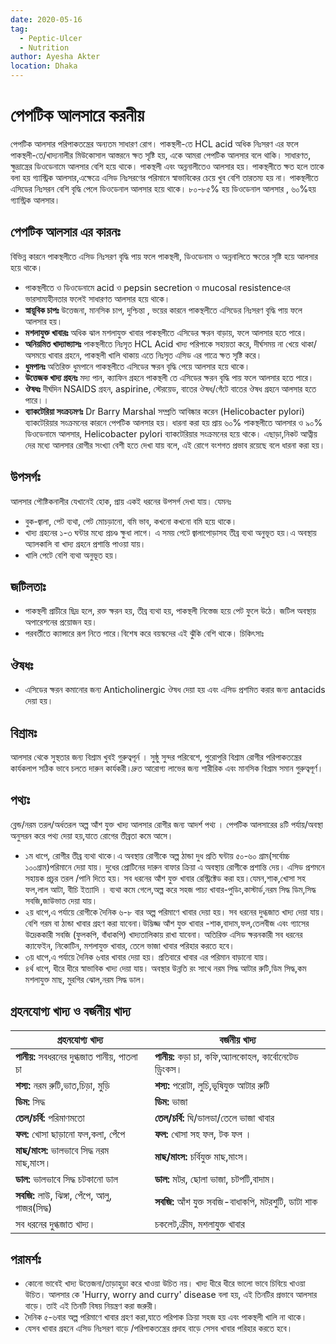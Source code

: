 ```yaml
---
date: 2020-05-16
tag: 
  - Peptic-Ulcer
  - Nutrition
author: Ayesha Akter
location: Dhaka  
---
```


# পেপটিক আলসারে করনীয়

পেপটিক আলসার পরিপাকতন্ত্রের অন্যতম সাধারণ রোগ। পাকস্থলী-তে HCL acid  অধিক  নিঃসরণ এর ফলে পাকস্থলী-তে/খাদ্যনালীর মিউকোসাল আস্তরনে ক্ষত সৃষ্টি হয়, একে আমরা পেপটিক আলসার বলে থাকি। সাধারণত, ক্ষুদ্রান্ত্রের ডিওডেনামে আলসার বেশি হয়ে থাকে। পাকস্থলী এবং অন্ননালীতেও আলসার হয়। পাকস্থলীতে ক্ষত হলে তাকে বলা হয় গ্যাস্ট্রিক আলসার,এক্ষেত্রে এসিড নিঃসরণের পরিমানে স্বাভাবিকের চেয়ে খুব বেশি তারতম্য হয় না। 
পাকস্থলীতে  এসিডের নিঃসরন বেশি বৃদ্ধি পেলে ডিওডেনাল আলসার হয়ে থাকে। ৮০-৮৫% হয় ডিওডেনাল আলসার , ৬০%হয় গ্যাস্ট্রিক আলসার।

## পেপটিক আলসার এর কারনঃ
বিভিন্ন কারনে পাকস্থলীতে এসিড নিঃসরণ বৃদ্ধি পায় ফলে পাকস্থলী, ডিওডেনাম ও অন্ননালিতে ক্ষতের সৃষ্টি হয়ে আলসার হয়ে থাকে।

- পাকস্থলীতে ও ডিওডেনামে  acid ও pepsin secretion ও mucosal resistenceএর ভারসাম্যহীনতার ফলেই সাধারণত আলসার হয়ে থাকে।
- **স্নায়ূবিক চাপঃ** উত্তেজনা, মানসিক চাপ, দুশ্চিন্তা , ভয়ের কারনে পাকস্থলীতে এসিডের নিঃসরণ বৃদ্ধি পায় ফলে আলসার হয়।
- **মশলাযুক্ত খাবারঃ** অধিক ঝাল মশলাযুক্ত খাবার পাকস্থলীতে এসিডের ক্ষরন বাড়ায়, ফলে আলসার হতে পারে।
- **অনিয়মিত খাদ্যাভ্যাসঃ** পাকস্থলীতে নিঃসৃত HCL Acid  খাদ্য পরিপাকে সহায়তা  করে, দীর্ঘসময় না খেয়ে থাকা/অসময়ে খাবার গ্রহনে, পাকস্থলী খালি থাকায় এতে নিঃসৃত এসিড এর গাত্রে ক্ষত সৃষ্টি করে।
- **ধুমপানঃ** অতিরিক্ত ধুমপানে পাকস্থলীতে এসিডের ক্ষরন বৃদ্ধি পেয়ে আলসার হয়ে থাকে।
- **উত্তেজক খাদ্য গ্রহনঃ** মদ্য পান, ক্যাফিন গ্রহনে পাকস্থলী তে এসিডের ক্ষরন বৃদ্ধি পায় ফলে আলসার হতে পারে।
- **ঔষধঃ** দীর্ঘদিন NSAIDS গ্রহন, aspirine, স্টেরয়েড, বাতের ঔষধ/গেঁটে বাতের ঔষধ গ্রহনে আলসার হতে পারে।।
- **ব্যাকটেরিয়া সংক্রঢমণঃ** Dr Barry Marshal সম্প্রতি আবিষ্কার করেন (Helicobacter pylori) ব্যাকটেরিয়ার সংক্রমনের কারনে পেপটিক আলসার হয়। ধারনা করা হয় প্রায় ৬০% পাকস্থলীতে আলসার ও ৯০% ডিওডেনামে আলসার, Helicobacter pylori ব্যাকটেরিয়ার সংক্রমনের হয়ে থাকে।
এছাড়া,নিকট আত্নীয় দের মধ্যে আলসার রোগীর সংখ্যা বেশী হতে দেখা যায় বলে, এই রোগে বংশগত প্রভাব রয়েছে বলে ধারনা করা হয়।

## উপসর্গঃ
আলসার  পৌষ্টিকনালীর যেখানেই হোক, প্রায় একই ধরনের উপসর্গ দেখা যায়। যেমনঃ
- বুক-জ্বালা, পেট ব্যথা, পেট মোচড়ানো, বমি ভাব, কখনো কখনো বমি হয়ে থাকে।
- খাদ্য গ্রহনের ১-৩ ঘন্টার মধ্যে প্রচণ্ড ক্ষুধা লাগে। এ সময় পেটে জ্বালাপোড়াসহ তীব্র ব্যথা অনুভূত হয়।এ অবস্থায় অ্যালকালি বা খাদ্য গ্রহনে প্রশান্তি পাওয়া যায়।
- খালি পেটে বেশি ব্যথা অনুভূত হয়।

## জটিলতাঃ
- পাকস্থলী প্রাচীরে ছিদ্র হলে, রক্ত ক্ষরন হয়, তীব্র ব্যথা হয়, পাকস্থলী নিস্তেজ হয়ে পেট ফুলে উঠে। জটিল অবস্থায় অপারেশনের প্রয়োজন হয়।
- পরবর্তীতে ক্যান্সারে রূপ নিতে পারে।বিশেষ করে বয়স্কদের এই ঝুঁকি বেশি থাকে।
চিকিৎসাঃ

## ঔষধঃ
- এসিডের ক্ষরন কমানোর জন্য Anticholinergic ঔষধ দেয়া হয় এবং এসিড প্রশমিত করার জন্য antacids দেয়া হয়।

## বিশ্রামঃ
আলসার থেকে সুস্থতার জন্য বিশ্রাম খুবই গুরুত্বপূর্ন । সুষ্ঠু সুন্দর পরিবেশে, পুরোপুরি বিশ্রাম রোগীর পরিপাকতন্ত্রের কার্যকলাপ সঠিক ভাবে চলতে দারুন কার্যকরী।দ্রুত আরোগ্য লাভের জন্য শারীরিক এবং মানসিক বিশ্রাম সমান গুরুত্বপূর্ণ।

## পথ্যঃ
ব্লেন্ড/নরম তরল/অর্ধতরল অল্প আঁশ যুক্ত খাদ্য আলসার রোগীর জন্য আদর্শ পথ্য ।
পেপটিক আলসারের ৪টি পর্যায়/অবস্থা অনুসরন করে পথ্য দেয়া হয়,যাতে রোগের তীব্রতা কমে আসে।
- ১ম ধাপে, রোগীর তীব্র ব্যথা থাকে।এ অবস্থায় রোগীকে অল্প ঠান্ডা দুধ প্রতি ঘন্টায়
 ৫০-৬০ গ্রাম(সর্বোচ্চ ১০০গ্রাম)পরিমানে দেয়া যায়। 
দুধের প্রোটিনের দারুন বাফার ক্রিয়া এ অবস্থায় রোগীকে প্রশান্তি দেয়।
এসিড প্রশমনে সহায়ক প্রচুর তরল /পানি দিতে হয়। সব ধরনের আঁশ যুক্ত খাবার রেস্ট্রিক্টেড করা হয়।যেমন,শাক,খোসা সহ ফল,লাল আটা, বীচি ইত্যাদি ।
ব্যথা কমে গেলে,অল্প করে সহজ পাচ্য খাবার-পুডিং,কাস্টার্ড,নরম সিদ্ধ ডিম,সিদ্ধ সবজি,জাউভাত দেয়া যায়।
- ২য় ধাপে,এ পর্যায়ে রোগীকে দৈনিক ৬-৮ বার অল্প পরিমাণে খাবার দেয়া হয়। সব ধরনের দুগ্ধজাত খাদ্য দেয়া যায়। বেশি গরম বা ঠান্ডা খাবার গ্রহণ করা যাবেনা।উদ্ভিজ্জ আঁশ যুক্ত খাবার -শাক,বাদাম,ফল,তেলবীজ এবং গ্যাসের উদ্রেককারী সবজি (ফুলকপি, বাঁধাকপি)
খাদ্যতালিকায় রাখা যাবেনা। অতিরিক্ত এসিড ক্ষরনকারী সব ধরনের ক্যাফেইন, নিকোটিন, মশলাযুক্ত খাবার, তেলে ভাজা খাবার পরিহার করতে হবে।
- ৩য় ধাপে,এ পর্যায়ে দৈনিক ৬বার খাবার দেয়া হয়। প্রতিবারে খাবার এর পরিমান বাড়ানো যায়।
- ৪র্থ ধাপে, ধীরে ধীরে স্বাভাবিক খাদ্য দেয়া যায়। অবস্থার উন্নতি রং সাথে নরম সিদ্ধ আটার রুটি,ডিম সিদ্ধ,কম মশলাযুক্ত মাছ, মুরগির ঝোল,নরম সিদ্ধ ডাল।


## গ্রহনযোগ্য খাদ্য ও বর্জনীয় খাদ্য

| গ্রহনযোগ্য খাদ্য | বর্জনীয় খাদ্য |
| ----------- | ----------- |
|  **পানীয়:** সবধরনের দুগ্ধজাত পানীয়, পাতলা চা | **পানীয়:** কড়া চা, কফি,অ্যালকোহল, কার্বোনেটেড ড্রিংকস। |
| **শস্য:** নরম রুটি,ভাত,চিড়া, মুড়ি | **শস্য:** পরোটা, লুচি,ভূষিযুক্ত আটার রুটি |
| **ডিম:** সিদ্ধ | **ডিম:** ভাজা |
|**তেল/চর্বি:** পরিমাণমতো |  **তেল/চর্বি:** ঘি/ডালডা/তেলে ভাজা খাবার |
| **ফল:** খোসা ছাড়ানো ফল,কলা, পেঁপে | **ফল:**  খোসা সহ ফল, টক ফল ।|
| **মাছ/মাংস:** ভালভাবে সিদ্ধ নরম  মাছ,মাংস। | **মাছ/মাংস:** চর্বিযুক্ত মাছ,মাংস।|
| **ডাল:** ভালভাবে সিদ্ধ  চটকানো ডাল | **ডাল:** মটর, ছোলা ভাজা, চটপটি,বাদাম।|
| **সবজি:** লাউ, ঝিঙ্গা, পেঁপে, আলু, গাজর(সিদ্ধ) | **সবজি:** আঁশ যুক্ত সবজি-বাধাকপি, মটরশুটি, ডাটা শাক |
| সব ধরনের দুগ্ধজাত খাদ্য।| চকলেট,ক্রীম, মশলাযুক্ত খাবার |


## পরামর্শঃ
- কোনো ভাবেই খাদ্য উত্তেজনা/তাড়াহুড়া করে খাওয়া উচিত নয়। খাদ্য ধীরে ধীরে ভালো ভাবে চিবিয়ে খাওয়া উচিত। আলসার কে 'Hurry, worry and curry' disease বলা হয়, এই তিনটির প্রভাবে আলসার বাড়ে। তাই এই তিনটি বিষয় নিয়ন্ত্রণ করা জরুরী।
- দৈনিক ৫-৬বার অল্প পরিমাণে খাবার গ্রহণ করা,যাতে পরিপাক ক্রিয়া  সহজ হয় এবং পাকস্থলী খালি না থাকে।
- যেসব খাবার গ্রহনে এসিড নিঃসরণ বাড়ে /পরিপাকতন্ত্রের প্রদাহ বাড়ে সেসব  খাবার পরিহার করতে হবে।